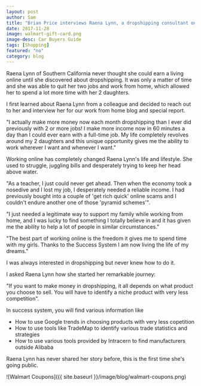 ```yaml
---
layout: post
author: Sam
title: "Brian Price interviews Raena Lynn, a dropshipping consultant on how she makes $5000 per month by sourcing products from Aliexpress"
date: 2017-11-28
image: walmart-gift-card.png
image-desc: Car Buyers Guide 
tags: [Shopping]
featured: "no"
category: blog
---
```


Raena Lynn of Southern California never thought she could earn a living online until she discovered about dropshipping. It was only a matter of time and she was able to quit her two jobs and work from home, which allowed her to spend a lot more time with her 2 daughters. 

I first learned about Raena Lynn from a colleague and decided to reach out to her and interview her for our work from home blog and special report.

"I actually make more money now each month dropshipping than I ever did previously with 2 or more jobs! I make more income now in 60 minutes a day than I could ever earn with a full-time job. My life completely revolves around my 2 daughters and this unique opportunity gives me the ability to work wherever I want and whenever I want."

Working online has completely changed Raena Lynn's life and lifestyle. She used to struggle, juggling bills and desperately trying to keep her head above water.

"As a teacher, I just could never get ahead. Then when the economy took a nosedive and I lost my job, I desperately needed a reliable income. I had previously bought into a couple of 'get rich quick' online scams and I couldn't endure another one of those 'pyramid schemes'".

"I just needed a legitimate way to support my family while working from home, and I was lucky to find something I totally believe in and it has given me the ability to help a lot of people in similar circumstances."

"The best part of working online is the freedom it gives me to spend time with my girls. Thanks to the Success System I am now living the life of my dreams."

I was always interested in dropshipping but never knew how to do it.

I asked Raena Lynn how she started her remarkable journey:

"If you want to make money in dropshipping, it all depends on what product you choose to sell. You will have to identify a niche product with very less competition".

In success system, you will find various information like

- How to use Google trends in choosing products with very less copetition
- How to use tools like TradeMap to identify various trade statistics and strategies
- How to use various tools provided by Intracern to find manufacturers outside Alibaba

Raena Lynn has never shared her story before, this is the first time she's going public.


![Walmart Coupons]({{ site.baseurl }}/image/blog/walmart-coupons.png)
